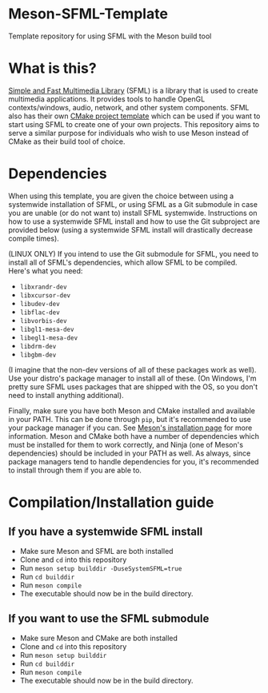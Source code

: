 # Meson-SFML-Template
Template repository for using SFML with the Meson build tool

# What is this?
[Simple and Fast Multimedia Library](https://www.sfml-dev.org/) (SFML) is a library that is used to create multimedia applications. It provides tools to handle OpenGL contexts/windows, audio, network, and other system components. SFML also has their own [CMake project template](https://github.com/SFML/cmake-sfml-project) which can be used if you want to start using SFML to create one of your own projects. This repository aims to serve a similar purpose for individuals who wish to use Meson instead of CMake as their build tool of choice.

# Dependencies
When using this template, you are given the choice between using a systemwide installation of SFML, or using SFML as a Git submodule in case you are unable (or do not want to) install SFML systemwide. Instructions on how to use a systemwide SFML install and how to use the Git subproject are provided below (using a systemwide SFML install will drastically decrease compile times).

(LINUX ONLY) If you intend to use the Git submodule for SFML, you need to install all of SFML's dependencies, which allow SFML to be compiled. Here's what you need:
- `libxrandr-dev`
- `libxcursor-dev`
- `libudev-dev`
- `libflac-dev`
- `libvorbis-dev`
- `libgl1-mesa-dev`
- `libegl1-mesa-dev`
- `libdrm-dev`
- `libgbm-dev`

(I imagine that the non-dev versions of all of these packages work as well). Use your distro's package manager to install all of these. (On Windows, I'm pretty sure SFML uses packages that are shipped with the OS, so you don't need to install anything additional).

Finally, make sure you have both Meson and CMake installed and available in your PATH. This can be done through `pip`, but it's recommended to use your package manager if you can. See [Meson's installation page](https://mesonbuild.com/Getting-meson.html) for more information. Meson and CMake both have a number of dependencies which must be installed for them to work correctly, and Ninja (one of Meson's dependencies) should be included in your PATH as well. As always, since package managers tend to handle dependencies for you, it's recommended to install through them if you are able to.

# Compilation/Installation guide

## If you have a systemwide SFML install
- Make sure Meson and SFML are both installed
- Clone and `cd` into this repository
- Run `meson setup builddir -DuseSystemSFML=true`
- Run `cd builddir`
- Run `meson compile`
- The executable should now be in the build directory. 

## If you want to use the SFML submodule
- Make sure Meson and CMake are both installed
- Clone and `cd` into this repository
- Run `meson setup builddir`
- Run `cd builddir`
- Run `meson compile`
- The executable should now be in the build directory. 
